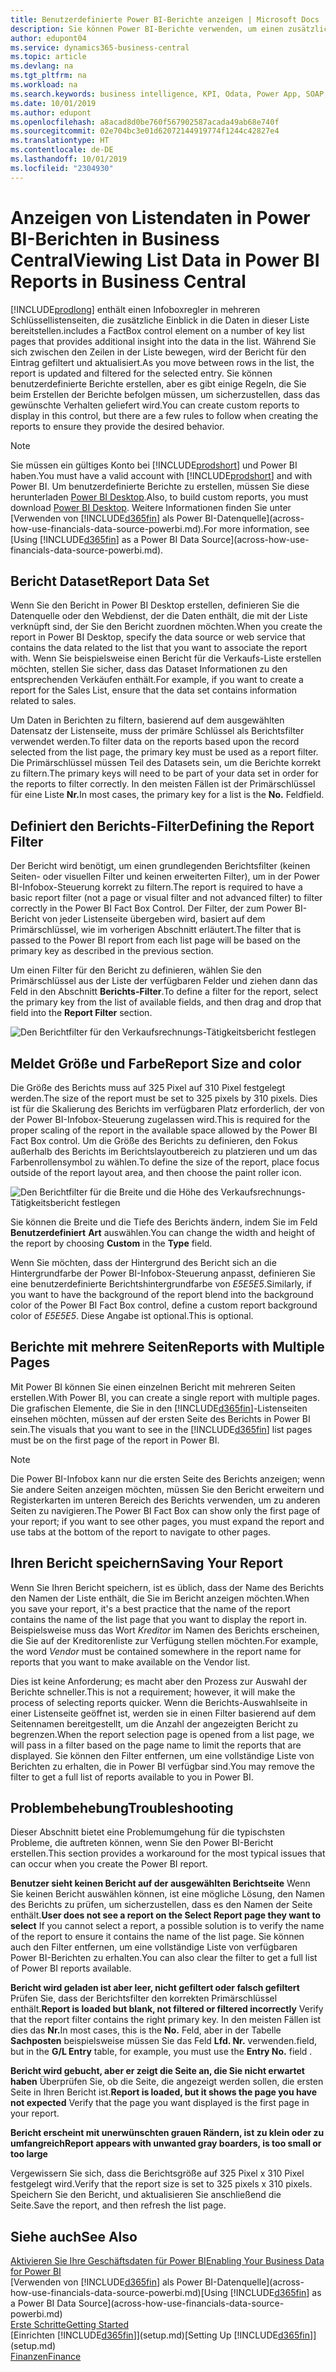 ```yaml
---
title: Benutzerdefinierte Power BI-Berichte anzeigen | Microsoft Docs
description: Sie können Power BI-Berichte verwenden, um einen zusätzlichen Einblick in Daten in Listen zu gewinnen.
author: edupont04
ms.service: dynamics365-business-central
ms.topic: article
ms.devlang: na
ms.tgt_pltfrm: na
ms.workload: na
ms.search.keywords: business intelligence, KPI, Odata, Power App, SOAP, analysis
ms.date: 10/01/2019
ms.author: edupont
ms.openlocfilehash: a8acad8d0be760f567902587acada49ab68e740f
ms.sourcegitcommit: 02e704bc3e01d62072144919774f1244c42827e4
ms.translationtype: HT
ms.contentlocale: de-DE
ms.lasthandoff: 10/01/2019
ms.locfileid: "2304930"
---
```

# <a name="viewing-list-data-in-power-bi-reports-in-business-central"></a><span data-ttu-id="d4ea5-103">Anzeigen von Listendaten in Power BI-Berichten in Business Central</span><span class="sxs-lookup"><span data-stu-id="d4ea5-103">Viewing List Data in Power BI Reports in Business Central</span></span>

[!INCLUDE[prodlong](includes/prodlong.md)] <span data-ttu-id="d4ea5-104">enthält einen Infoboxregler in mehreren Schlüssellistenseiten, die zusätzliche Einblick in die Daten in dieser Liste bereitstellen.</span><span class="sxs-lookup"><span data-stu-id="d4ea5-104">includes a FactBox control element on a number of key list pages that provides additional insight into the data in the list.</span></span> <span data-ttu-id="d4ea5-105">Während Sie sich zwischen den Zeilen in der Liste bewegen, wird der Bericht für den Eintrag gefiltert und aktualisiert.</span><span class="sxs-lookup"><span data-stu-id="d4ea5-105">As you move between rows in the list, the report is updated and filtered for the selected entry.</span></span> <span data-ttu-id="d4ea5-106">Sie können benutzerdefinierte Berichte erstellen, aber es gibt einige Regeln, die Sie beim Erstellen der Berichte befolgen müssen, um sicherzustellen, dass das gewünschte Verhalten geliefert wird.</span><span class="sxs-lookup"><span data-stu-id="d4ea5-106">You can create custom reports to display in this control, but there are a few rules to follow when creating the reports to ensure they provide the desired behavior.</span></span>  

> [!NOTE]  
> <span data-ttu-id="d4ea5-107">Sie müssen ein gültiges Konto bei [!INCLUDE[prodshort](includes/prodshort.md)] und Power BI haben.</span><span class="sxs-lookup"><span data-stu-id="d4ea5-107">You must have a valid account with [!INCLUDE[prodshort](includes/prodshort.md)] and with Power BI.</span></span> <span data-ttu-id="d4ea5-108">Um benutzerdefinierte Berichte zu erstellen, müssen Sie diese herunterladen [Power BI Desktop](https://powerbi.microsoft.com/en-us/desktop/).</span><span class="sxs-lookup"><span data-stu-id="d4ea5-108">Also, to build custom reports, you must download [Power BI Desktop](https://powerbi.microsoft.com/en-us/desktop/).</span></span> <span data-ttu-id="d4ea5-109">Weitere Informationen finden Sie unter [Verwenden von [!INCLUDE[d365fin](includes/d365fin_md.md)] als Power BI-Datenquelle](across-how-use-financials-data-source-powerbi.md).</span><span class="sxs-lookup"><span data-stu-id="d4ea5-109">For more information, see [Using [!INCLUDE[d365fin](includes/d365fin_md.md)] as a Power BI Data Source](across-how-use-financials-data-source-powerbi.md).</span></span>  

## <a name="report-data-set"></a><span data-ttu-id="d4ea5-110">Bericht Dataset</span><span class="sxs-lookup"><span data-stu-id="d4ea5-110">Report Data Set</span></span>
<span data-ttu-id="d4ea5-111">Wenn Sie den Bericht in Power BI Desktop erstellen, definieren Sie die Datenquelle oder den Webdienst, der die Daten enthält, die mit der Liste verknüpft sind, der Sie den Bericht zuordnen möchten.</span><span class="sxs-lookup"><span data-stu-id="d4ea5-111">When you create the report in Power BI Desktop, specify the data source or web service that contains the data related to the list that you want to associate the report with.</span></span> <span data-ttu-id="d4ea5-112">Wenn Sie beispielsweise einen Bericht für die Verkaufs-Liste erstellen möchten, stellen Sie sicher, dass das Dataset Informationen zu den entsprechenden Verkäufen enthält.</span><span class="sxs-lookup"><span data-stu-id="d4ea5-112">For example, if you want to create a report for the Sales List, ensure that the data set contains information related to sales.</span></span>  

<span data-ttu-id="d4ea5-113">Um Daten in Berichten zu filtern, basierend auf dem ausgewählten Datensatz der Listenseite, muss der primäre Schlüssel als Berichtsfilter verwendet werden.</span><span class="sxs-lookup"><span data-stu-id="d4ea5-113">To filter data on the reports based upon the record selected from the list page, the primary key must be used as a report filter.</span></span> <span data-ttu-id="d4ea5-114">Die Primärschlüssel müssen Teil des Datasets sein, um die Berichte korrekt zu filtern.</span><span class="sxs-lookup"><span data-stu-id="d4ea5-114">The primary keys will need to be part of your data set in order for the reports to filter correctly.</span></span> <span data-ttu-id="d4ea5-115">In den meisten Fällen ist der Primärschlüssel für eine Liste **Nr.**</span><span class="sxs-lookup"><span data-stu-id="d4ea5-115">In most cases, the primary key for a list is the **No.**</span></span> <span data-ttu-id="d4ea5-116">Feld</span><span class="sxs-lookup"><span data-stu-id="d4ea5-116">field.</span></span>  

## <a name="defining-the-report-filter"></a><span data-ttu-id="d4ea5-117">Definiert den Berichts-Filter</span><span class="sxs-lookup"><span data-stu-id="d4ea5-117">Defining the Report Filter</span></span>
<span data-ttu-id="d4ea5-118">Der Bericht wird benötigt, um einen grundlegenden Berichtsfilter (keinen Seiten- oder visuellen Filter und keinen erweiterten Filter), um in der Power BI-Infobox-Steuerung korrekt zu filtern.</span><span class="sxs-lookup"><span data-stu-id="d4ea5-118">The report is required to have a basic report filter (not a page or visual filter and not advanced filter) to filter correctly in the Power BI Fact Box Control.</span></span> <span data-ttu-id="d4ea5-119">Der Filter, der zum Power BI-Bericht von jeder Listenseite übergeben wird, basiert auf dem Primärschlüssel, wie im vorherigen Abschnitt erläutert.</span><span class="sxs-lookup"><span data-stu-id="d4ea5-119">The filter that is passed to the Power BI report from each list page will be based on the primary key as described in the previous section.</span></span>  

<span data-ttu-id="d4ea5-120">Um einen Filter für den Bericht zu definieren, wählen Sie den Primärschlüssel aus der Liste der verfügbaren Felder und ziehen dann das Feld in den Abschnitt **Berichts-Filter**.</span><span class="sxs-lookup"><span data-stu-id="d4ea5-120">To define a filter for the report, select the primary key from the list of available fields, and then drag and drop that field into the **Report Filter** section.</span></span>  

![Den Berichtfilter für den Verkaufsrechnungs-Tätigkeitsbericht festlegen](./media/across-how-use-powerbi-reports-factbox/financials-powerbi-report-filter.png)

## <a name="report-size-and-color"></a><span data-ttu-id="d4ea5-122">Meldet Größe und Farbe</span><span class="sxs-lookup"><span data-stu-id="d4ea5-122">Report Size and color</span></span>
<span data-ttu-id="d4ea5-123">Die Größe des Berichts muss auf 325 Pixel auf 310 Pixel festgelegt werden.</span><span class="sxs-lookup"><span data-stu-id="d4ea5-123">The size of the report must be set to 325 pixels by 310 pixels.</span></span> <span data-ttu-id="d4ea5-124">Dies ist für die Skalierung des Berichts im verfügbaren Platz erforderlich, der von der Power BI-Infobox-Steuerung zugelassen wird.</span><span class="sxs-lookup"><span data-stu-id="d4ea5-124">This is required for the proper scaling of the report in the available space allowed by the Power BI Fact Box control.</span></span> <span data-ttu-id="d4ea5-125">Um die Größe des Berichts zu definieren, den Fokus außerhalb des Berichts im Berichtslayoutbereich zu platzieren und um das Farbenrollensymbol zu wählen.</span><span class="sxs-lookup"><span data-stu-id="d4ea5-125">To define the size of the report, place focus outside of the report layout area, and then choose the paint roller icon.</span></span>

![Den Berichtfilter für die Breite und die Höhe des Verkaufsrechnungs-Tätigkeitsbericht festlegen](./media/across-how-use-powerbi-reports-factbox/financials-powerbi-report-sizing.png)

<span data-ttu-id="d4ea5-127">Sie können die Breite und die Tiefe des Berichts ändern, indem Sie im Feld **Benutzerdefiniert** **Art** auswählen.</span><span class="sxs-lookup"><span data-stu-id="d4ea5-127">You can change the width and height of the report by choosing **Custom** in the **Type** field.</span></span>

<span data-ttu-id="d4ea5-128">Wenn Sie möchten, dass der Hintergrund des Bericht sich an die Hintergrundfarbe der Power BI-Infobox-Steuerung anpasst, definieren Sie eine benutzerdefinierte Berichtshintergrundfarbe von *E5E5E5*.</span><span class="sxs-lookup"><span data-stu-id="d4ea5-128">Similarly, if you want to have the background of the report blend into the background color of the Power BI Fact Box control, define a custom report background color of *E5E5E5*.</span></span> <span data-ttu-id="d4ea5-129">Diese Angabe ist optional.</span><span class="sxs-lookup"><span data-stu-id="d4ea5-129">This is optional.</span></span>  

## <a name="reports-with-multiple-pages"></a><span data-ttu-id="d4ea5-130">Berichte mit mehrere Seiten</span><span class="sxs-lookup"><span data-stu-id="d4ea5-130">Reports with Multiple Pages</span></span>
<span data-ttu-id="d4ea5-131">Mit Power BI können Sie einen einzelnen Bericht mit mehreren Seiten erstellen.</span><span class="sxs-lookup"><span data-stu-id="d4ea5-131">With Power BI, you can create a single report with multiple pages.</span></span> <span data-ttu-id="d4ea5-132">Die grafischen Elemente, die Sie in den [!INCLUDE[d365fin](includes/d365fin_md.md)]-Listenseiten einsehen möchten, müssen auf der ersten Seite des Berichts in Power BI sein.</span><span class="sxs-lookup"><span data-stu-id="d4ea5-132">The visuals that you want to see in the [!INCLUDE[d365fin](includes/d365fin_md.md)] list pages must be on the first page of the report in Power BI.</span></span>  

> [!NOTE]  
> <span data-ttu-id="d4ea5-133">Die Power BI-Infobox kann nur die ersten Seite des Berichts anzeigen; wenn Sie andere Seiten anzeigen möchten, müssen Sie den Bericht erweitern und Registerkarten im unteren Bereich des Berichts verwenden, um zu anderen Seiten zu navigieren.</span><span class="sxs-lookup"><span data-stu-id="d4ea5-133">The Power BI Fact Box can show only the first page of your report; if you want to see other pages, you must expand the report and use tabs at the bottom of the report to navigate to other pages.</span></span>  

## <a name="saving-your-report"></a><span data-ttu-id="d4ea5-134">Ihren Bericht speichern</span><span class="sxs-lookup"><span data-stu-id="d4ea5-134">Saving Your Report</span></span>

<span data-ttu-id="d4ea5-135">Wenn Sie Ihren Bericht speichern, ist es üblich, dass der Name des Berichts den Namen der Liste enthält, die Sie im Bericht anzeigen möchten.</span><span class="sxs-lookup"><span data-stu-id="d4ea5-135">When you save your report, it's a best practice that the name of the report contains the name of the list page that you want to display the report in.</span></span> <span data-ttu-id="d4ea5-136">Beispielsweise muss das Wort *Kreditor* im Namen des Berichts erscheinen, die Sie auf der Kreditorenliste zur Verfügung stellen möchten.</span><span class="sxs-lookup"><span data-stu-id="d4ea5-136">For example, the word *Vendor* must be contained somewhere in the report name for reports that you want to make available on the Vendor list.</span></span>  

<span data-ttu-id="d4ea5-137">Dies ist keine Anforderung; es macht aber den Prozess zur Auswahl der Berichte schneller.</span><span class="sxs-lookup"><span data-stu-id="d4ea5-137">This is not a requirement; however, it will make the process of selecting reports quicker.</span></span> <span data-ttu-id="d4ea5-138">Wenn die Berichts-Auswahlseite in einer Listenseite geöffnet ist, werden sie in einen Filter basierend auf dem Seitennamen bereitgestellt, um die Anzahl der angezeigten Bericht zu begrenzen.</span><span class="sxs-lookup"><span data-stu-id="d4ea5-138">When the report selection page is opened from a list page, we will pass in a filter based on the page name to limit the reports that are displayed.</span></span>  <span data-ttu-id="d4ea5-139">Sie können den Filter entfernen, um eine vollständige Liste von Berichten zu erhalten, die in Power BI verfügbar sind.</span><span class="sxs-lookup"><span data-stu-id="d4ea5-139">You may remove the filter to get a full list of reports available to you in Power BI.</span></span>  

## <a name="troubleshooting"></a><span data-ttu-id="d4ea5-140">Problembehebung</span><span class="sxs-lookup"><span data-stu-id="d4ea5-140">Troubleshooting</span></span>
<span data-ttu-id="d4ea5-141">Dieser Abschnitt bietet eine Problemumgehung für die typischsten Probleme, die auftreten können, wenn Sie den Power BI-Bericht erstellen.</span><span class="sxs-lookup"><span data-stu-id="d4ea5-141">This section provides a workaround for the most typical issues that can occur when you create the Power BI report.</span></span>  

<span data-ttu-id="d4ea5-142">**Benutzer sieht keinen Bericht auf der ausgewählten Berichtseite** Wenn Sie keinen Bericht auswählen können, ist eine mögliche Lösung, den Namen des Berichts zu prüfen, um sicherzustellen, dass es den Namen der Seite enthält.</span><span class="sxs-lookup"><span data-stu-id="d4ea5-142">**User does not see a report on the Select Report page they want to select** If you cannot select a report, a possible solution is to verify the name of the report to ensure it contains the name of the list page.</span></span> <span data-ttu-id="d4ea5-143">Sie können auch den Filter entfernen, um eine vollständige Liste von verfügbaren Power BI-Berichten zu erhalten.</span><span class="sxs-lookup"><span data-stu-id="d4ea5-143">You can also clear the filter to get a full list of Power BI reports available.</span></span>  

<span data-ttu-id="d4ea5-144">**Bericht wird geladen ist aber leer, nicht gefiltert oder falsch gefiltert** Prüfen Sie, dass der Berichtsfilter den korrekten Primärschlüssel enthält.</span><span class="sxs-lookup"><span data-stu-id="d4ea5-144">**Report is loaded but blank, not filtered or filtered incorrectly** Verify that the report filter contains the right primary key.</span></span> <span data-ttu-id="d4ea5-145">In den meisten Fällen ist dies das **Nr.**</span><span class="sxs-lookup"><span data-stu-id="d4ea5-145">In most cases, this is the **No.**</span></span> <span data-ttu-id="d4ea5-146">Feld, aber in der Tabelle **Sachposten** beispielsweise müssen Sie das Feld **Lfd. Nr.** verwenden.</span><span class="sxs-lookup"><span data-stu-id="d4ea5-146">field, but in the **G/L Entry** table, for example, you must use the **Entry No.** field  .</span></span>

<span data-ttu-id="d4ea5-147">**Bericht wird gebucht, aber er zeigt die Seite an, die Sie nicht erwartet haben** Überprüfen Sie, ob die Seite, die angezeigt werden sollen, die ersten Seite in Ihren Bericht ist.</span><span class="sxs-lookup"><span data-stu-id="d4ea5-147">**Report is loaded, but it shows the page you have not expected** Verify that the page you want displayed is the first page in your report.</span></span>  

<span data-ttu-id="d4ea5-148">**Bericht erscheint mit unerwünschten grauen Rändern, ist zu klein oder zu umfangreich**</span><span class="sxs-lookup"><span data-stu-id="d4ea5-148">**Report appears with unwanted gray boarders, is too small or too large**</span></span>

<span data-ttu-id="d4ea5-149">Vergewissern Sie sich, dass die Berichtsgröße auf 325 Pixel x 310 Pixel festgelegt wird.</span><span class="sxs-lookup"><span data-stu-id="d4ea5-149">Verify that the report size is set to 325 pixels x 310 pixels.</span></span> <span data-ttu-id="d4ea5-150">Speichern Sie den Bericht, und aktualisieren Sie anschließend die Seite.</span><span class="sxs-lookup"><span data-stu-id="d4ea5-150">Save the report, and then refresh the list page.</span></span>  

## <a name="see-also"></a><span data-ttu-id="d4ea5-151">Siehe auch</span><span class="sxs-lookup"><span data-stu-id="d4ea5-151">See Also</span></span>

[<span data-ttu-id="d4ea5-152">Aktivieren Sie Ihre Geschäftsdaten für Power BI</span><span class="sxs-lookup"><span data-stu-id="d4ea5-152">Enabling Your Business Data for Power BI</span></span>](admin-powerbi.md)  
<span data-ttu-id="d4ea5-153">[Verwenden von [!INCLUDE[d365fin](includes/d365fin_md.md)] als Power BI-Datenquelle](across-how-use-financials-data-source-powerbi.md)</span><span class="sxs-lookup"><span data-stu-id="d4ea5-153">[Using [!INCLUDE[d365fin](includes/d365fin_md.md)] as a Power BI Data Source](across-how-use-financials-data-source-powerbi.md)</span></span>  
[<span data-ttu-id="d4ea5-154">Erste Schritte</span><span class="sxs-lookup"><span data-stu-id="d4ea5-154">Getting Started</span></span>](product-get-started.md)  
<span data-ttu-id="d4ea5-155">[Einrichten [!INCLUDE[d365fin](includes/d365fin_md.md)]](setup.md)</span><span class="sxs-lookup"><span data-stu-id="d4ea5-155">[Setting Up [!INCLUDE[d365fin](includes/d365fin_md.md)]](setup.md)</span></span>  
[<span data-ttu-id="d4ea5-156">Finanzen</span><span class="sxs-lookup"><span data-stu-id="d4ea5-156">Finance</span></span>](finance.md)  

